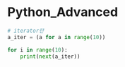 # Python_Advanced

```python
# iterator란
a_iter = (a for a in range(10))

for i in range(10):
    print(next(a_iter))
```
